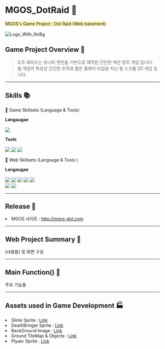 # MGOS_DotRaid 🔪
<span style='background-color: #fff5b1'>MGOS's Game Project : Dot Raid (Web basement)</span> <br> <br>
![Logo_With_NoBg](https://github.com/MoonGwangHee/MGOS_DotRaid/assets/94667528/2415ac3a-305a-4ebf-a47b-fe87a57656cc)



## Game Project Overview 📢

> 도트 레이드는 유니티 엔진을 기반으로 제작된 간단한 액션 장르 게임 입니다.<br>
> 웹 게임의 특성상 간단한 조작과 짧은 플레이 타임을 지닌 횡 스크롤 2D 게임 입니다.

- - -

## Skills 📚

💪 Game Skillsets (Language & Tools)

<b>Langaugae</b> <br> <br>
<img src="https://img.shields.io/badge/C%23-239120?style=for-the-badge&logo=c-sharp&logoColor=white" />

<b>Tools</b> <br> <br>
<img src="https://img.shields.io/badge/Unity-100000?style=for-the-badge&logo=unity&logoColor=white" />
<img src="https://img.shields.io/badge/Visual_Studio-5C2D91?style=for-the-badge&logo=visual%20studio&logoColor=white" />
<img src="https://img.shields.io/badge/GitHub-100000?style=for-the-badge&logo=github&logoColor=white" />



💪 Web Skillsets (Language & Tools )

<b>Langaugae</b> <br> <br>
<img src="https://img.shields.io/badge/Java-ED8B00?style=for-the-badge&logo=openjdk&logoColor=white" />
<img src="https://img.shields.io/badge/Spring Boot-6DB33F?style=flat-square&logo=Spring Boot&logoColor=white"/>
<img src="https://img.shields.io/badge/CSS-239120?&style=for-the-badge&logo=css3&logoColor=white" />
<img src="https://img.shields.io/badge/JavaScript-F7DF1E?style=for-the-badge&logo=JavaScript&logoColor=white" />
<img src="https://img.shields.io/badge/HTML-239120?style=for-the-badge&logo=html5&logoColor=white" /> <br>
<img src="https://img.shields.io/badge/MySQL-00000F?style=for-the-badge&logo=mysql&logoColor=white" />
<img src="https://img.shields.io/badge/Linux-FCC624?style=for-the-badge&logo=linux&logoColor=black" />


- - -

## Release 🧾

<li>MGOS 사이트 : <a href="http://mgos-dot.com">http://mgos-dot.com</a></li>


- - -

## Web Project Summary 🚀

(내용들) 및 화면 구성


- - -

## Main Function() 🌈

주요 기능들 


- - - 

## Assets used in Game Development 🏭

<li>Slime Sprite : <a href="https://assetstore.unity.com/packages/2d/characters/slime-enemy-pixel-art-228568">Link</a></li>
<li>DeathBringer Sprite : <a href="https://assetstore.unity.com/packages/2d/characters/bringer-of-death-free-195719">Link</a></li>
<li>BackGround Image : <a href="https://assetstore.unity.com/packages/2d/textures-materials/red-cliff-background-147959">Link</a></li>
<li>Ground TileMap & Objects : <a href="https://assetstore.unity.com/packages/2d/environments/pixel-art-platformer-village-props-166114">Link</a></li>
<li>Plyaer Sprite : <a href="https://assetstore.unity.com/packages/2d/characters/warrior-free-asset-195707">Link</a></li>
